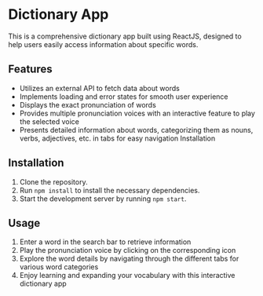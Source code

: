 # Dictionary App
This is a comprehensive dictionary app built using ReactJS, designed to help users easily access information about specific words.

## Features
- Utilizes an external API to fetch data about words
- Implements loading and error states for smooth user experience
- Displays the exact pronunciation of words
- Provides multiple pronunciation voices with an interactive feature to play the selected voice
- Presents detailed information about words, categorizing them as nouns, verbs, adjectives, etc. in tabs for easy navigation
Installation

## Installation
1. Clone the repository.
2. Run `npm install` to install the necessary dependencies.
3. Start the development server by running `npm start`.

## Usage
1. Enter a word in the search bar to retrieve information
2. Play the pronunciation voice by clicking on the corresponding icon
3. Explore the word details by navigating through the different tabs for various word categories
4. Enjoy learning and expanding your vocabulary with this interactive dictionary app 
